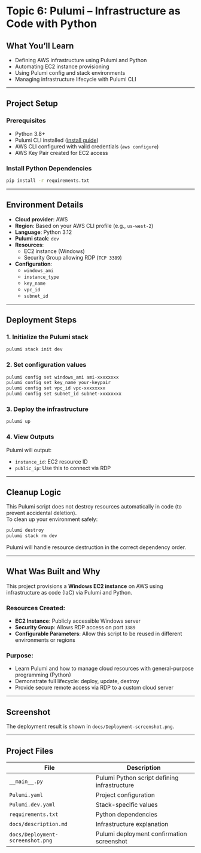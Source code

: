 # Topic 6: Pulumi – Infrastructure as Code with Python

## What You’ll Learn
- Defining AWS infrastructure using Pulumi and Python
- Automating EC2 instance provisioning
- Using Pulumi config and stack environments
- Managing infrastructure lifecycle with Pulumi CLI

---

## Project Setup

### Prerequisites
- Python 3.8+
- Pulumi CLI installed ([install guide](https://www.pulumi.com/docs/install/))
- AWS CLI configured with valid credentials (`aws configure`)
- AWS Key Pair created for EC2 access

### Install Python Dependencies
```bash
pip install -r requirements.txt
```

---

## Environment Details

- **Cloud provider**: AWS
- **Region**: Based on your AWS CLI profile (e.g., `us-west-2`)
- **Language**: Python 3.12
- **Pulumi stack**: `dev`
- **Resources**:
  - EC2 instance (Windows)
  - Security Group allowing RDP (`TCP 3389`)
- **Configuration**:
  - `windows_ami`
  - `instance_type`
  - `key_name`
  - `vpc_id`
  - `subnet_id`

---

## Deployment Steps

### 1. Initialize the Pulumi stack
```bash
pulumi stack init dev
```

### 2. Set configuration values
```bash
pulumi config set windows_ami ami-xxxxxxxx
pulumi config set key_name your-keypair
pulumi config set vpc_id vpc-xxxxxxxx
pulumi config set subnet_id subnet-xxxxxxxx
```

### 3. Deploy the infrastructure
```bash
pulumi up
```

### 4. View Outputs
Pulumi will output:
- `instance_id`: EC2 resource ID
- `public_ip`: Use this to connect via RDP

---

## Cleanup Logic

This Pulumi script does not destroy resources automatically in code (to prevent accidental deletion).  
To clean up your environment safely:

```bash
pulumi destroy
pulumi stack rm dev
```

Pulumi will handle resource destruction in the correct dependency order.

---

## What Was Built and Why

This project provisions a **Windows EC2 instance** on AWS using infrastructure as code (IaC) via Pulumi and Python.

### Resources Created:
- **EC2 Instance**: Publicly accessible Windows server
- **Security Group**: Allows RDP access on port `3389`
- **Configurable Parameters**: Allow this script to be reused in different environments or regions

### Purpose:
- Learn Pulumi and how to manage cloud resources with general-purpose programming (Python)
- Demonstrate full lifecycle: deploy, update, destroy
- Provide secure remote access via RDP to a custom cloud server

---

## Screenshot

The deployment result is shown in `docs/Deployment-screenshot.png`.

---

## Project Files

| File                  | Description                                  |
|-----------------------|----------------------------------------------|
| `__main__.py`         | Pulumi Python script defining infrastructure |
| `Pulumi.yaml`         | Project configuration                        |
| `Pulumi.dev.yaml`     | Stack-specific values                        |
| `requirements.txt`    | Python dependencies                          |
| `docs/description.md` | Infrastructure explanation                   |
| `docs/Deployment-screenshot.png` | Pulumi deployment confirmation screenshot |